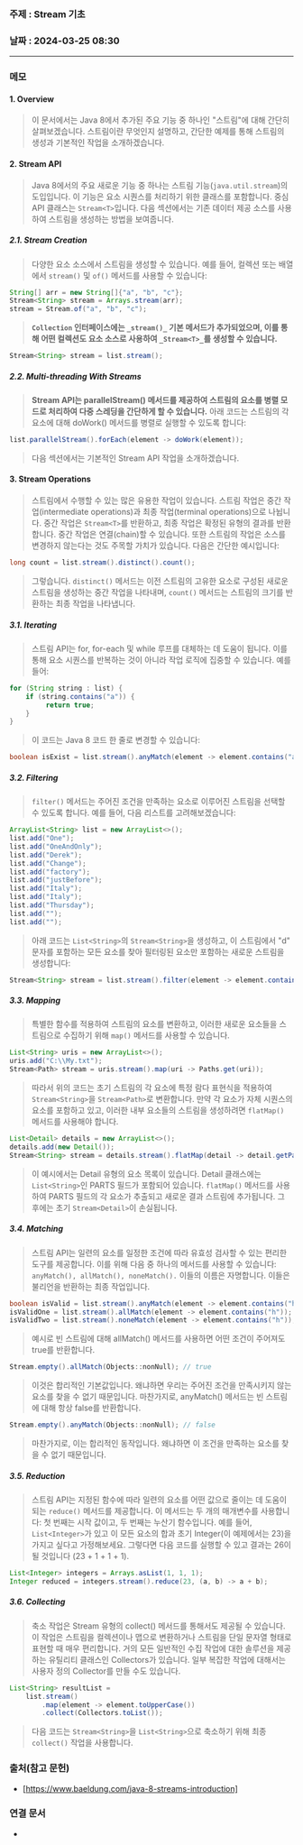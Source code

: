 ### 주제 : Stream 기초

### 날짜 : 2024-03-25 08:30
----
### 메모
#### 1. Overview
> 이 문서에서는 Java 8에서 추가된 주요 기능 중 하나인 "스트림"에 대해 간단히 살펴보겠습니다.
> 스트림이란 무엇인지 설명하고, 간단한 예제를 통해 스트림의 생성과 기본적인 작업을 소개하겠습니다.

#### 2. Stream API
> Java 8에서의 주요 새로운 기능 중 하나는 스트림 기능(`java.util.stream`)의 도입입니다. 이 기능은 요소 시퀀스를 처리하기 위한 클래스를 포함합니다.
> 중심 API 클래스는 `Stream<T>`입니다. 다음 섹션에서는 기존 데이터 제공 소스를 사용하여 스트림을 생성하는 방법을 보여줍니다.
 
##### 2.1. Stream Creation
>  다양한 요소 소스에서 스트림을 생성할 수 있습니다. 예를 들어, 컬렉션 또는 배열에서 `stream()` 및 `of()` 메서드를 사용할 수 있습니다:
```java
String[] arr = new String[]{"a", "b", "c"};
Stream<String> stream = Arrays.stream(arr);
stream = Stream.of("a", "b", "c");
```
>  **`Collection` 인터페이스에는 `_stream()_` 기본 메서드가 추가되었으며, 이를 통해 어떤 컬렉션도 요소 소스로 사용하여 `_Stream<T>_`를 생성할 수 있습니다.**
``` java
Stream<String> stream = list.stream();
```
##### 2.2. Multi-threading With Streams
>  **Stream API는 parallelStream() 메서드를 제공하여 스트림의 요소를 병렬 모드로 처리하여 다중 스레딩을 간단하게 할 수 있습니다.**
>  아래 코드는 스트림의 각 요소에 대해 doWork() 메서드를 병렬로 실행할 수 있도록 합니다:
```java
list.parallelStream().forEach(element -> doWork(element));
```
>  다음 섹션에서는 기본적인 Stream API 작업을 소개하겠습니다.

#### 3. Stream Operations
> 스트림에서 수행할 수 있는 많은 유용한 작업이 있습니다.
> 스트림 작업은 중간 작업(intermediate operations)과 최종 작업(terminal operations)으로 나뉩니다. 
> 중간 작업은 `Stream<T>`를 반환하고, 최종 작업은 확정된 유형의 결과를 반환합니다. 중간 작업은 연결(chain)할 수 있습니다.
> 또한 스트림의 작업은 소스를 변경하지 않는다는 것도 주목할 가치가 있습니다.
> 다음은 간단한 예시입니다:
```java
long count = list.stream().distinct().count();
```
> 그렇습니다. `distinct()` 메서드는 이전 스트림의 고유한 요소로 구성된 새로운 스트림을 생성하는 중간 작업을 나타내며, `count()` 메서드는 스트림의 크기를 반환하는 최종 작업을 나타냅니다.

##### 3.1. Iterating
>  스트림 API는 for, for-each 및 while 루프를 대체하는 데 도움이 됩니다. 이를 통해 요소 시퀀스를 반복하는 것이 아니라 작업 로직에 집중할 수 있습니다. 예를 들어:
```java
for (String string : list) {
	if (string.contains("a")) {
		 return true; 
	} 
}
```
> 이 코드는 Java 8 코드 한 줄로 변경할 수 있습니다:
```java
boolean isExist = list.stream().anyMatch(element -> element.contains("a"));
```

##### 3.2. Filtering
> `filter()` 메서드는 주어진 조건을 만족하는 요소로 이루어진 스트림을 선택할 수 있도록 합니다.
>  예를 들어, 다음 리스트를 고려해보겠습니다:
```java
ArrayList<String> list = new ArrayList<>();
list.add("One");
list.add("OneAndOnly");
list.add("Derek");
list.add("Change");
list.add("factory");
list.add("justBefore");
list.add("Italy");
list.add("Italy");
list.add("Thursday");
list.add("");
list.add("");
```
>  아래 코드는 `List<String>`의 `Stream<String>`을 생성하고, 이 스트림에서 "d" 문자를 포함하는 모든 요소를 찾아 필터링된 요소만 포함하는 새로운 스트림을 생성합니다:
```java
Stream<String> stream = list.stream().filter(element -> element.contains("d"));
```

##### 3.3. Mapping
>  특별한 함수를 적용하여 스트림의 요소를 변환하고, 이러한 새로운 요소들을 스트림으로 수집하기 위해 `map()` 메서드를 사용할 수 있습니다.
```java
List<String> uris = new ArrayList<>();
uris.add("C:\\My.txt");
Stream<Path> stream = uris.stream().map(uri -> Paths.get(uri));
```
>  따라서 위의 코드는 초기 스트림의 각 요소에 특정 람다 표현식을 적용하여 `Stream<String>`을 `Stream<Path>`로 변환합니다.
>  만약 각 요소가 자체 시퀀스의 요소를 포함하고 있고, 이러한 내부 요소들의 스트림을 생성하려면 `flatMap()` 메서드를 사용해야 합니다.
```java
List<Detail> details = new ArrayList<>();
details.add(new Detail());
Stream<String> stream = details.stream().flatMap(detail -> detail.getParts().stream());
```
>  이 예시에서는 Detail 유형의 요소 목록이 있습니다. Detail 클래스에는 `List<String>`인 PARTS 필드가 포함되어 있습니다. `flatMap()` 메서드를 사용하여 PARTS 필드의 각 요소가 추출되고 새로운 결과 스트림에 추가됩니다. 그 후에는 초기 `Stream<Detail>`이 손실됩니다.
##### 3.4. Matching
> 스트림 API는 일련의 요소를 일정한 조건에 따라 유효성 검사할 수 있는 편리한 도구를 제공합니다. 이를 위해 다음 중 하나의 메서드를 사용할 수 있습니다: `anyMatch(), allMatch(), noneMatch().` 이들의 이름은 자명합니다. 이들은 불리언을 반환하는 최종 작업입니다.
```java
boolean isValid = list.stream().anyMatch(element -> element.contains("h")); // true boolean
isValidOne = list.stream().allMatch(element -> element.contains("h")); // false boolean
isValidTwo = list.stream().noneMatch(element -> element.contains("h"));  // false
```
> 예시로 빈 스트림에 대해 allMatch() 메서드를 사용하면 어떤 조건이 주어져도 true를 반환합니다.
```java
Stream.empty().allMatch(Objects::nonNull); // true
```
> 이것은 합리적인 기본값입니다. 왜냐하면 우리는 주어진 조건을 만족시키지 않는 요소를 찾을 수 없기 때문입니다.
> 마찬가지로, anyMatch() 메서드는 빈 스트림에 대해 항상 false를 반환합니다.
```java
Stream.empty().anyMatch(Objects::nonNull); // false
```
> 마찬가지로, 이는 합리적인 동작입니다. 왜냐하면 이 조건을 만족하는 요소를 찾을 수 없기 때문입니다.
##### 3.5. Reduction
> 스트림 API는 지정된 함수에 따라 일련의 요소를 어떤 값으로 줄이는 데 도움이 되는 `reduce()` 메서드를 제공합니다. 이 메서드는 두 개의 매개변수를 사용합니다: 첫 번째는 시작 값이고, 두 번째는 누산기 함수입니다.
> 예를 들어, `List<Integer>`가 있고 이 모든 요소의 합과 초기 Integer(이 예제에서는 23)을 가지고 싶다고 가정해보세요. 그렇다면 다음 코드를 실행할 수 있고 결과는 26이 될 것입니다 (23 + 1 + 1 + 1).
```java
List<Integer> integers = Arrays.asList(1, 1, 1);
Integer reduced = integers.stream().reduce(23, (a, b) -> a + b);
```
##### 3.6. Collecting
> 축소 작업은 Stream 유형의 collect() 메서드를 통해서도 제공될 수 있습니다. 이 작업은 스트림을 컬렉션이나 맵으로 변환하거나 스트림을 단일 문자열 형태로 표현할 때 매우 편리합니다. 거의 모든 일반적인 수집 작업에 대한 솔루션을 제공하는 유틸리티 클래스인 Collectors가 있습니다. 일부 복잡한 작업에 대해서는 사용자 정의 Collector를 만들 수도 있습니다.
```java
List<String> resultList = 
	list.stream()
		.map(element -> element.toUpperCase())
		.collect(Collectors.toList());
```
> 다음 코드는 `Stream<String>`을 `List<String>`으로 축소하기 위해 최종 `collect()` 작업을 사용합니다.
### 출처(참고 문헌)
- [https://www.baeldung.com/java-8-streams-introduction]

### 연결 문서
-
